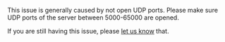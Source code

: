 This issue is generally caused by not open UDP ports. 
Please make sure UDP ports of the server between 5000-65000 are opened. 

If you are still having this issue, please [let us know](mailto:contact@antmedia.io) that. 

